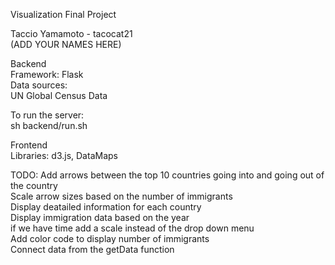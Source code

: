 Visualization Final Project  

Taccio Yamamoto - tacocat21  
(ADD YOUR NAMES HERE)  

Backend  
Framework: Flask  
Data sources:  
UN Global Census Data  

To run the server:  
sh backend/run.sh  

Frontend  
Libraries: d3.js, DataMaps  

TODO:
Add arrows between the top 10 countries going into and going out of the country  
Scale arrow sizes based on the number of immigrants  
Display deatailed information for each country  
Display immigration data based on the year  
if we have time add a scale instead of the drop down menu   
Add color code to display number of immigrants  
Connect data from the getData function  

